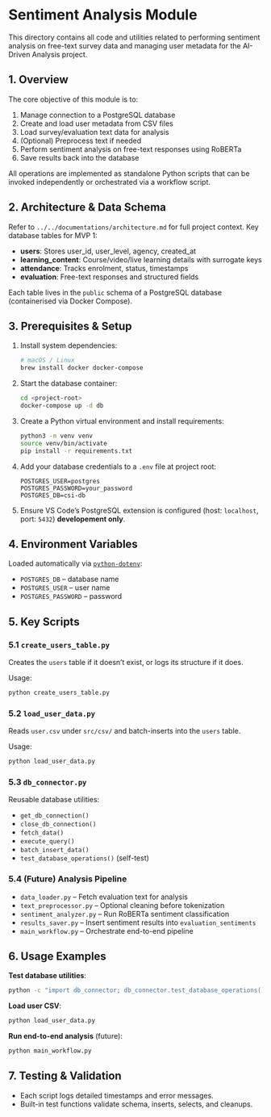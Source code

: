 # Sentiment Analysis Module

This directory contains all code and utilities related to performing sentiment analysis on free-text survey data and managing user metadata for the AI-Driven Analysis project.

## 1. Overview

The core objective of this module is to:

  1. Manage connection to a PostgreSQL database
  2. Create and load user metadata from CSV files
  3. Load survey/evaluation text data for analysis
  4. (Optional) Preprocess text if needed
  5. Perform sentiment analysis on free-text responses using RoBERTa
  6. Save results back into the database

All operations are implemented as standalone Python scripts that can be invoked independently or orchestrated via a workflow script.

## 2. Architecture & Data Schema

Refer to `../../documentations/architecture.md` for full project context. Key database tables for MVP 1:

- **users**: Stores user_id, user_level, agency, created_at
- **learning_content**: Course/video/live learning details with surrogate keys
- **attendance**: Tracks enrolment, status, timestamps
- **evaluation**: Free-text responses and structured fields

Each table lives in the `public` schema of a PostgreSQL database (containerised via Docker Compose).

## 3. Prerequisites & Setup

1. Install system dependencies:
    ```bash
    # macOS / Linux
    brew install docker docker-compose
    ```
2. Start the database container:
    ```bash
    cd <project-root>
    docker-compose up -d db
    ```
3. Create a Python virtual environment and install requirements:
    ```bash
    python3 -m venv venv
    source venv/bin/activate
    pip install -r requirements.txt
    ```
4. Add your database credentials to a `.env` file at project root:
    ```dotenv
    POSTGRES_USER=postgres
    POSTGRES_PASSWORD=your_password
    POSTGRES_DB=csi-db
    ```
5. Ensure VS Code’s PostgreSQL extension is configured (host: `localhost`, port: `5432`) **developement only**.

## 4. Environment Variables

Loaded automatically via [`python-dotenv`](https://github.com/theskumar/python-dotenv):

- `POSTGRES_DB` – database name
- `POSTGRES_USER` – user name
- `POSTGRES_PASSWORD` – password

## 5. Key Scripts

### 5.1 `create_users_table.py`
Creates the `users` table if it doesn’t exist, or logs its structure if it does.

Usage:
```bash
python create_users_table.py
```

### 5.2 `load_user_data.py`
Reads `user.csv` under `src/csv/` and batch-inserts into the `users` table.

Usage:
```bash
python load_user_data.py
```

### 5.3 `db_connector.py`
Reusable database utilities:
- `get_db_connection()`
- `close_db_connection()`
- `fetch_data()`
- `execute_query()`
- `batch_insert_data()`
- `test_database_operations()` (self-test)

### 5.4 (Future) Analysis Pipeline
- `data_loader.py` – Fetch evaluation text for analysis
- `text_preprocessor.py` – Optional cleaning before tokenization
- `sentiment_analyzer.py` – Run RoBERTa sentiment classification
- `results_saver.py` – Insert sentiment results into `evaluation_sentiments`
- `main_workflow.py` – Orchestrate end-to-end pipeline

## 6. Usage Examples

**Test database utilities**:
```bash
python -c "import db_connector; db_connector.test_database_operations()"
```

**Load user CSV**:
```bash
python load_user_data.py
```

**Run end-to-end analysis** (future):
```bash
python main_workflow.py
```

## 7. Testing & Validation

- Each script logs detailed timestamps and error messages.
- Built-in test functions validate schema, inserts, selects, and cleanups.

